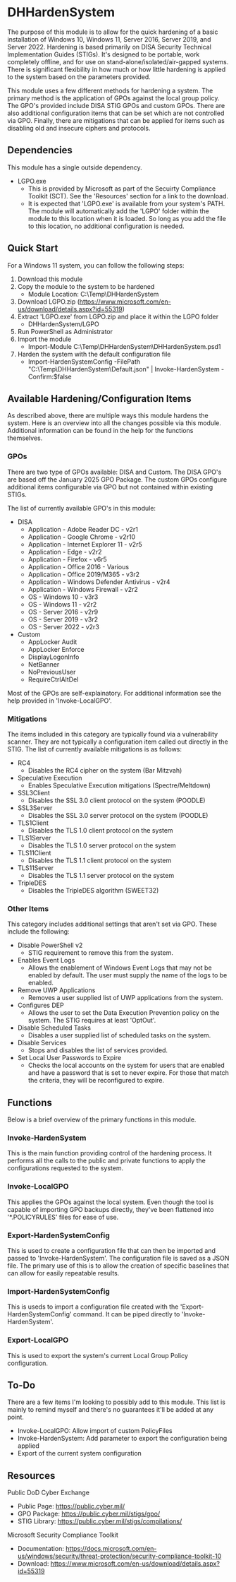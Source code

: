 # DHHardenSystem
The purpose of this module is to allow for the quick hardening of a basic installation of Windows 10, Windows 11, Server 2016, Server 2019, and Server 2022. Hardening is based primarily on DISA Security Technical Implementation Guides (STIGs). It's designed to be portable, work completely offline, and for use on stand-alone/isolated/air-gapped systems. There is significant flexibility in how much or how little hardening is applied to the system based on the parameters provided.

This module uses a few different methods for hardening a system. The primary method is the application of GPOs against the local group policy. The GPO's provided include DISA STIG GPOs and custom GPOs. There are also additional configuration items that can be set which are not controlled via GPO. Finally, there are mitigations that can be applied for items such as disabling old and insecure ciphers and protocols.

## Dependencies
This module has a single outside dependency.
- LGPO.exe
    - This is provided by Microsoft as part of the Secuirty Compliance Toolkit (SCT). See the 'Resources' section for a link to the download.
    - It is expected that 'LGPO.exe' is available from your system's PATH. The module will automatically add the 'LGPO' folder within the module to this location when it is loaded. So long as you add the file to this location, no additional configuration is needed.


## Quick Start
For a Windows 11 system, you can follow the following steps:
1. Download this module
1. Copy the module to the system to be hardened
    - Module Location: C:\Temp\DHHardenSystem
1. Download LGPO.zip (https://www.microsoft.com/en-us/download/details.aspx?id=55319)
1. Extract 'LGPO.exe' from LGPO.zip and place it within the LGPO folder
    - DHHardenSystem/LGPO
1. Run PowerShell as Administrator
1. Import the module
    - Import-Module C:\Temp\DHHardenSystem\DHHardenSystem.psd1
1. Harden the system with the default configuration file
    - Import-HardenSystemConfig -FilePath "C:\Temp\DHHardenSystem\Default.json" | Invoke-HardenSystem -Confirm:$false


## Available Hardening/Configuration Items
As described above, there are multiple ways this module hardens the system. Here is an overview into all the changes possible via this module. Additional information can be found in the help for the functions themselves.

### GPOs
There are two type of GPOs available: DISA and Custom. The DISA GPO's are based off the January 2025 GPO Package. The custom GPOs configure additional items configurable via GPO but not contained within existing STIGs.

The list of currently available GPO's in this module:
- DISA
    - Application - Adobe Reader DC - v2r1
    - Application - Google Chrome - v2r10
    - Application - Internet Explorer 11 - v2r5
    - Application - Edge - v2r2
    - Application - Firefox - v6r5
    - Application - Office 2016 - Various
    - Application - Office 2019/M365 - v3r2
    - Application - Windows Defender Antivirus - v2r4
    - Application - Windows Firewall - v2r2
    - OS - Windows 10 - v3r3
    - OS - Windows 11 - v2r2
    - OS - Server 2016 - v2r9
    - OS - Server 2019 - v3r2
    - OS - Server 2022 - v2r3
- Custom
    - AppLocker Audit
    - AppLocker Enforce
    - DisplayLogonInfo
    - NetBanner
    - NoPreviousUser
    - RequireCtrlAltDel

Most of the GPOs are self-explainatory. For additional information see the help provided in 'Invoke-LocalGPO'.

### Mitigations
The items included in this category are typically found via a vulnerability scanner. They are not typically a configuration item called out directly in the STIG. The list of currently available mitigations is as follows:
- RC4
    - Disables the RC4 cipher on the system (Bar Mitzvah)
- Speculative Execution
    - Enables Speculative Execution mitigations (Spectre/Meltdown)
- SSL3Client
    - Disables the SSL 3.0 client protocol on the system (POODLE)
- SSL3Server
    - Disables the SSL 3.0 server protocol on the system (POODLE)
- TLS1Client
    - Disables the TLS 1.0 client protocol on the system
- TLS1Server
    - Disables the TLS 1.0 server protocol on the system
- TLS11Client
    - Disables the TLS 1.1 client protocol on the system
- TLS11Server
    - Disables the TLS 1.1 server protocol on the system
- TripleDES
    - Disables the TripleDES algorithm (SWEET32)

### Other Items
This category includes additional settings that aren't set via GPO. These include the following:
- Disable PowerShell v2
    - STIG requirement to remove this from the system.
- Enables Event Logs
    - Allows the enablement of Windows Event Logs that may not be enabled by default. The user must supply the name of the logs to be enabled.
- Remove UWP Applications
    - Removes a user supplied list of UWP applications from the system.
- Configures DEP
    - Allows the user to set the Data Execution Prevention policy on the system. The STIG requires at least 'OptOut'.
- Disable Scheduled Tasks
    - Disables a user supplied list of scheduled tasks on the system.
- Disable Services
    - Stops and disables the list of services provided.
- Set Local User Passwords to Expire
    - Checks the local accounts on the system for users that are enabled and have a password that is set to never expire. For those that match the criteria, they will be reconfigured to expire.


## Functions
Below is a brief overview of the primary functions in this module.

### Invoke-HardenSystem
This is the main function providing control of the hardening process. It performs all the calls to the public and private functions to apply the configurations requested to the system. 

### Invoke-LocalGPO
This applies the GPOs against the local system. Even though the tool is capable of importing GPO backups directly, they've been flattened into '*.POLICYRULES' files for ease of use.

### Export-HardenSystemConfig
This is used to create a configuration file that can then be imported and passed to 'Invoke-HardenSystem'. The configuration file is saved as a JSON file. The primary use of this is to allow the creation of specific baselines that can allow for easily repeatable results.

### Import-HardenSystemConfig
This is useds to import a configuration file created with the 'Export-HardenSystemConfig' command. It can be piped directly to 'Invoke-HardenSystem'.

### Export-LocalGPO
This is used to export the system's current Local Group Policy configuration.

## To-Do
There are a few items I'm looking to possibly add to this module. This list is mainly to remind myself and there's no guarantees it'll be added at any point.
- Invoke-LocalGPO: Allow import of custom PolicyFiles
- Invoke-HardenSystem: Add parameter to export the configuration being applied
- Export of the current system configuration


## Resources
Public DoD Cyber Exchange
- Public Page: https://public.cyber.mil/
- GPO Package: https://public.cyber.mil/stigs/gpo/
- STIG Library: https://public.cyber.mil/stigs/compilations/

Microsoft Security Compliance Toolkit
- Documentation: https://docs.microsoft.com/en-us/windows/security/threat-protection/security-compliance-toolkit-10
- Download: https://www.microsoft.com/en-us/download/details.aspx?id=55319
